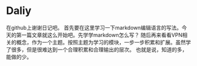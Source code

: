 # Daliy
在github上谢谢日记吧。
首先要在这里学习一下markdown编辑语言的写法。今天的第一篇文章就这么开始吧。先学学markdown怎么写？
随后再来看看VPN相关的概念，作为一个主题。按照主题为学习的模块，一步一步积累和扩展。虽然学了很多，但是很难达到一个合理积累和合理输出的层次。
也就是说，知道的多，能做的少。

